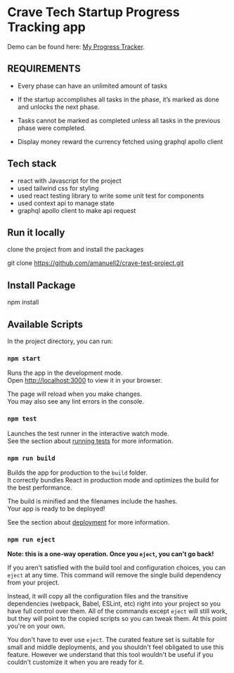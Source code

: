 # Crave Tech Startup Progress Tracking app

Demo can be found here: [My Progress Tracker](https://zippy-druid-1f9a71.netlify.app/).

## REQUIREMENTS

- Every phase can have an unlimited amount of tasks

- If the startup accomplishes all tasks in the phase, it’s marked as done and unlocks the next phase.

- Tasks cannot be marked as completed unless all tasks in the previous phase were completed.
- Display money reward the currency fetched using graphql apollo client

## Tech stack

- react with Javascript for the project
- used tailwind css for styling
- used react testing library to write some unit test for components
- used context api to manage state
- graphql apollo client to make api request

## Run it locally

clone the project from and install the packages

git clone https://github.com/amanuell2/crave-test-project.git

## Install Package

npm install

## Available Scripts

In the project directory, you can run:

### `npm start`

Runs the app in the development mode.\
Open [http://localhost:3000](http://localhost:3000) to view it in your browser.

The page will reload when you make changes.\
You may also see any lint errors in the console.

### `npm test`

Launches the test runner in the interactive watch mode.\
See the section about [running tests](https://facebook.github.io/create-react-app/docs/running-tests) for more information.

### `npm run build`

Builds the app for production to the `build` folder.\
It correctly bundles React in production mode and optimizes the build for the best performance.

The build is minified and the filenames include the hashes.\
Your app is ready to be deployed!

See the section about [deployment](https://facebook.github.io/create-react-app/docs/deployment) for more information.

### `npm run eject`

**Note: this is a one-way operation. Once you `eject`, you can't go back!**

If you aren't satisfied with the build tool and configuration choices, you can `eject` at any time. This command will remove the single build dependency from your project.

Instead, it will copy all the configuration files and the transitive dependencies (webpack, Babel, ESLint, etc) right into your project so you have full control over them. All of the commands except `eject` will still work, but they will point to the copied scripts so you can tweak them. At this point you're on your own.

You don't have to ever use `eject`. The curated feature set is suitable for small and middle deployments, and you shouldn't feel obligated to use this feature. However we understand that this tool wouldn't be useful if you couldn't customize it when you are ready for it.
